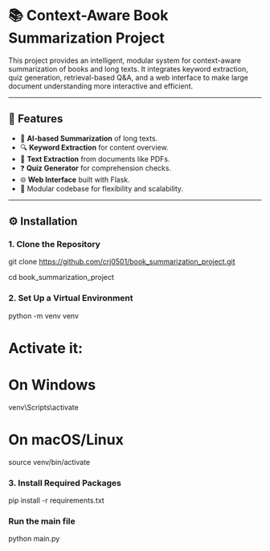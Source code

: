 # 📚 Context-Aware Book Summarization Project

This project provides an intelligent, modular system for context-aware summarization of books and long texts. It integrates keyword extraction, quiz generation, retrieval-based Q&A, and a web interface to make large document understanding more interactive and efficient.

---

## 🚀 Features

- 🧠 **AI-based Summarization** of long texts.
- 🔍 **Keyword Extraction** for content overview.
- 📄 **Text Extraction** from documents like PDFs.
- ❓ **Quiz Generator** for comprehension checks.
- 🌐 **Web Interface** built with Flask.
- 🔧 Modular codebase for flexibility and scalability.

---




## ⚙️ Installation

### 1. Clone the Repository
git clone https://github.com/crj0501/book_summarization_project.git

cd book_summarization_project

### 2. Set Up a Virtual Environment
python -m venv venv
# Activate it:
# On Windows
venv\Scripts\activate
# On macOS/Linux
source venv/bin/activate

### 3. Install Required Packages
pip install -r requirements.txt

### Run the main file 
python main.py
